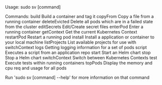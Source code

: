 Usage: sudo sv [command]

Commands:
	build           Build a container and tag it
	copyFrom        Copy a file from a running container
	deleteEvicted   Delete all pods which are in a failed state from the cluster
	editSecrets     Edit/Create secret files
	enterPod        Enter a running container
	getContext      Get the current Kubernetes Context
	restartPod      Restart a running pod
	install         Install a application or container to your local machine
	listProjects    List available projects for use with switchContext
	logs            Getting logging information for a set of pods
	script          Executes a script from an application repo
	start           Start an Helm chart
	stop            Stop a Helm chart
	switchContext   Switch between Kubernetes Contexts
	test            Execute tests within running containers
	topPods         Display the memory and cpu req and usage for all pods

Run 'sudo sv [command] --help' for more information on that command
